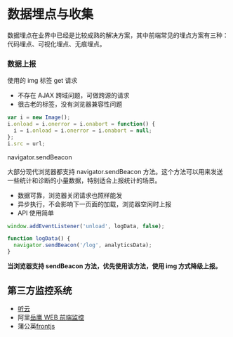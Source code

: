 # 数据埋点与收集

数据埋点在业界中已经是比较成熟的解决方案，其中前端常见的埋点方案有三种：代码埋点、可视化埋点、无痕埋点。

### 数据上报

使用的 img 标签 get 请求

- 不存在 AJAX 跨域问题，可做跨源的请求
- 很古老的标签，没有浏览器兼容性问题

```js
var i = new Image();
i.onload = i.onerror = i.onabort = function() {
  i = i.onload = i.onerror = i.onabort = null;
};
i.src = url;
```

navigator.sendBeacon

大部分现代浏览器都支持 navigator.sendBeacon 方法。这个方法可以用来发送一些统计和诊断的小量数据，特别适合上报统计的场景。

- 数据可靠，浏览器关闭请求也照样能发
- 异步执行，不会影响下一页面的加载，浏览器空闲时上报
- API 使用简单

```js
window.addEventListener('unload', logData, false);

function logData() {
  navigator.sendBeacon('/log', analyticsData);
}
```

**当浏览器支持 sendBeacon 方法，优先使用该方法，使用 img 方式降级上报。**


## 第三方监控系统

- [听云](https://www.tingyun.com/)
- 阿里[岳鹰 WEB 前端监控](https://yueying.effirst.com/)
- 蒲公英[frontjs](https://frontjs.pgyer.com/)